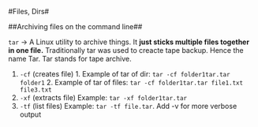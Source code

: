 #Files, Dirs#

##Archiving files on the command line##

 `tar` -> A Linux utility to archive things. It **just sticks multiple files together in one file.** Traditionally tar was used to creacte tape backup. Hence the name Tar. Tar stands for tape archive.
  1. `-cf` (creates file) 
    1. Example of tar of dir: `tar -cf folder1tar.tar folder1`
    2. Example of tar of files: `tar -cf folder1tar.tar file1.txt file3.txt`
  2. `-xf` (extracts file) Example: `tar -xf folder1tar.tar`
  3. `-tf` (list files) Example: `tar -tf file.tar`. Add -v for more verbose output


